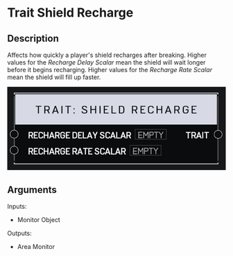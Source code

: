 # Trait Shield Recharge

## Description

Affects how quickly a player's shield recharges after breaking. Higher values for the _Recharge Delay Scalar_ mean the shield will wait longer before it begins recharging. Higher values for the _Recharge Rate Scalar_ mean the shield will fill up faster.

![Area Monitor](../../.gitbook/assets/images/scripting/traits/trait-shield-recharge.png)

## Arguments

Inputs:

* Monitor Object

Outputs:

* Area Monitor
